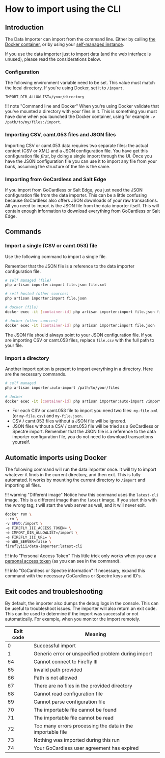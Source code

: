 # How to import using the CLI

## Introduction

The Data Importer can import from the command line. Either by calling [the Docker container](../installation/docker.md), or by using your [self-managed instance](../installation/self-managed.md).

If you use the data importer just to import data (and the web interface is unused), please read the considerations below.

### Configuration

The following environment variable need to be set. This value must match the local directory. If you're using Docker, set it to `/import`.

```
IMPORT_DIR_ALLOWLIST=/your/directory
```

!!! note "Command line and Docker"
    When you're using Docker validate that you've mounted a directory with your files in it. This is something you must have done when you launched the Docker container, using for example `-v /path/to/my/files:/import`.

### Importing CSV, camt.053 files and JSON files

Importing CSV or camt.053 data requires two separate files: the actual content (CSV or XML) and a JSON configuration file. You have get this configuration file *first*, by doing a single import through the UI. Once you have the JSON configuration file you can use it to import any file from your bank, assuming the structure of the file is the same.

### Importing from GoCardless and Salt Edge

If you import from GoCardless or Salt Edge, you just need the JSON configuration file from the data importer. This can be a little confusing because GoCardless also offers JSON downloads of your raw transactions. All you need to import is the JSON file from the data importer itself. This will contain enough information to download everything from GoCardless or Salt Edge.

## Commands

### Import a single (CSV or camt.053) file

Use the following command to import a single file.

Remember that the JSON file is a reference to the data importer configuration file.

```bash
# self managed (file)
php artisan importer:import file.json file.xml

# self hosted (other sources)
php artisan importer:import file.json

# docker (file)
docker exec -it [container-id] php artisan importer:import file.json file.csv

# docker (other sources)
docker exec -it [container-id] php artisan importer:import file.json
```

The JSON file should always point to your JSON configuration file. If you are importing CSV or camt.053 files, replace `file.csv` with the full path to your file.

### Import a directory

Another import option is present to import everything in a directory. Here are the necessary commands.

```bash
# self managed
php artisan importer:auto-import /path/to/your/files

# docker
docker exec -it [container-id] php artisan importer:auto-import /import
```

- For each CSV or camt.053 file to import you need two files: `my-file.xml` (or `my-file.csv`) and `my-file.json`.
- CSV / camt.053 files without a JSON file will be ignored.
- JSON files without a CSV / camt.053 file will be tried as a GoCardless or Spectre import. Remember that the JSON file is a reference to the data importer configuration file, you do not need to download transactions yourself.

## Automatic imports using Docker

The following command will run the data importer once. It will try to import whatever it finds in the current directory, and then exit. This is fully automated. It works by mounting the current directory to `/import` and importing all files.

!!! warning "Different image"
    Notice how this command uses the `latest-cli` image. This is a different image than the `latest` image. If you start this with the wrong tag, t will start the web server as well, and it will never exit.

```bash
docker run \
--rm \
-v $PWD:/import \
-e FIREFLY_III_ACCESS_TOKEN= \
-e IMPORT_DIR_ALLOWLIST=/import \
-e FIREFLY_III_URL= \
-e WEB_SERVER=false \
fireflyiii/data-importer:latest-cli
```

!!! info "Personal Access Token"
    This little trick only works when you use a [personal access token](../how-to-configure.md) (as you can see in the command).

!!! info "GoCardless or Spectre information"
    If necessary, expand this command with the necessary GoCardless or Spectre keys and ID's.

## Exit codes and troubleshooting

By default, the importer also dumps the debug logs in the console. This can be useful to troubleshoot issues. The importer will also return an exit code. This can be used to determine if the import was successful or not automatically. For example, when you monitor the import remotely.

| Exit code | Meaning                                                    |
|-----------|------------------------------------------------------------|
| 0         | Successful import                                          |
| 1         | Generic error or unspecified problem during import         |
| 64        | Cannot connect to Firefly III                              |
| 65        | Invalid path provided                                      |
| 66        | Path is not allowed                                        |
| 67        | There are no files in the provided directory               |
| 68        | Cannot read configuration file                             |
| 69        | Cannot parse configuration file                            |
| 70        | The importable file cannot be found                        |
| 71        | The importable file cannot be read                         |
| 72        | Too many errors processing the data in the importable file |
| 73        | Nothing was imported during this run                       |
| 74        | Your GoCardless user agreement has expired                 |
